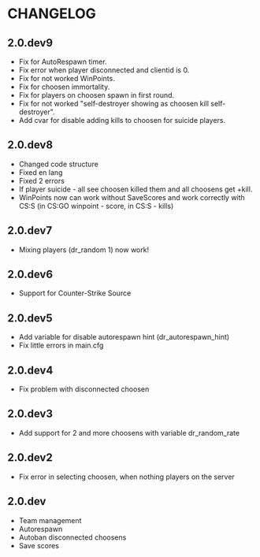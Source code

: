 # CHANGELOG

## 2.0.dev9
- Fix for AutoRespawn timer.
- Fix error when player disconnected and clientid is 0.
- Fix for not worked WinPoints.
- Fix for choosen immortality.
- Fix for players on choosen spawn in first round.
- Fix for not worked "self-destroyer showing as choosen kill self-destroyer".
- Add cvar for disable adding kills to choosen for suicide players.

## 2.0.dev8
- Changed code structure
- Fixed en lang
- Fixed 2 errors
- If player suicide - all see choosen killed them and all choosens get +kill.
- WinPoints now can work without SaveScores and work correctly with CS:S (in CS:GO winpoint - score, in CS:S - kills)

## 2.0.dev7
- Mixing players (dr_random 1) now work!

## 2.0.dev6
- Support for Counter-Strike Source

## 2.0.dev5
- Add variable for disable autorespawn hint (dr_autorespawn_hint)
- Fix little errors in main.cfg

## 2.0.dev4
- Fix problem with disconnected choosen

## 2.0.dev3
- Add support for 2 and more choosens with variable dr_random_rate

## 2.0.dev2
- Fix error in selecting choosen, when nothing players on the server

## 2.0.dev
- Team management
- Autorespawn
- Autoban disconnected choosens
- Save scores
